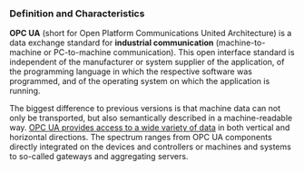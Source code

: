 ### Definition and Characteristics

**OPC UA** (short for Open Platform Communications United Architecture) is a data exchange standard for **industrial communication** (machine-to-machine or PC-to-machine communication). This open interface standard is independent of the manufacturer or system supplier of the application, of the programming language in which the respective software was programmed, and of the operating system on which the application is running.

The biggest difference to previous versions is that machine data can not only be transported, but also semantically described in a machine-readable way. [OPC UA provides access to a wide variety of data](https://www.spotlightmetal.com/initiative-for-opc-ua-high-pressure-die-casting-a-833432/) in both vertical and horizontal directions. The spectrum ranges from OPC UA components directly integrated on the devices and controllers or machines and systems to so-called gateways and aggregating servers.
